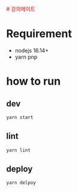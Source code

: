 <span style="color:red">
# 강의메이트 
</span>

# Requirement

* nodejs 16.14+
* yarn pnp

# how to run

## dev
```bash
yarn start
```

## lint
```bash
yarn lint
```

## deploy
```bash
yarn delpoy
```

